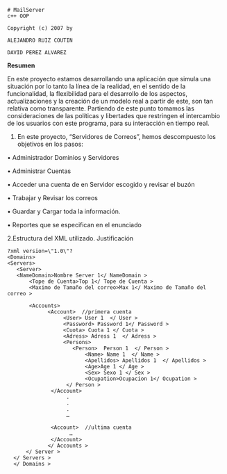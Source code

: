     # MailServer
    c++ OOP

    Copyright (c) 2007 by 
    
    ALEJANDRO RUIZ COUTIN 
    
    DAVID PEREZ ALVAREZ

**Resumen**

En este proyecto  estamos desarrollando una aplicación que simula una situación por lo tanto la línea de la realidad, en el sentido de la funcionalidad, la flexibilidad para el desarrollo de los aspectos, actualizaciones y la creación  de un modelo real a partir de este, son tan  relativa como transparente. Partiendo de este punto tomamos las consideraciones de las políticas y libertades que restringen el intercambio de  los usuarios con este programa, para su interacción en tiempo real.


1. En este proyecto, “Servidores de Correos”, hemos descompuesto los objetivos  en los pasos:

•	Administrador Dominios y Servidores

•	Administrar Cuentas

•	Acceder una cuenta de en Servidor escogido y revisar el buzón

•	Trabajar y Revisar  los correos

•	Guardar y Cargar toda la información.

•	Reportes que se especifican en el enunciado

2.Estructura del  XML utilizado. Justificación


    ?xml version=\"1.0\"?
    <Domains>
    <Servers>
       <Server>
       <NameDomain>Nombre Server 1</ NameDomain >
           <Tope de Cuenta>Top 1</ Tope de Cuenta >
           <Maximo de Tamaño del correo>Max 1</ Maximo de Tamaño del correo >

           <Accounts>
                 <Account>  //primera cuenta
                      <User> User 1  </ User >
                      <Password> Password 1</ Password >             
                      <Cuota> Cuota 1 </ Cuota >
                      <Adress> Adress 1  </ Adress >
                      <Persons> 
                         <Person>  Person 1  </ Person >
                             <Name> Name 1  </ Name >
                             <Apellidos> Apellidos 1  </ Apellidos >
                             <Age>Age 1 </ Age >    
                             <Sex> Sexo 1 </ Sex >
                             <Ocupation>Ocupacion 1</ Ocupation >
                       </ Person >
                  </Account>
                       .
                       .
                       .            
                       …
 
                  <Account>  //ultima cuenta
                        …
                  </Account>
                 </ Accounts >
          </ Server >
      </ Servers >
      </ Domains >